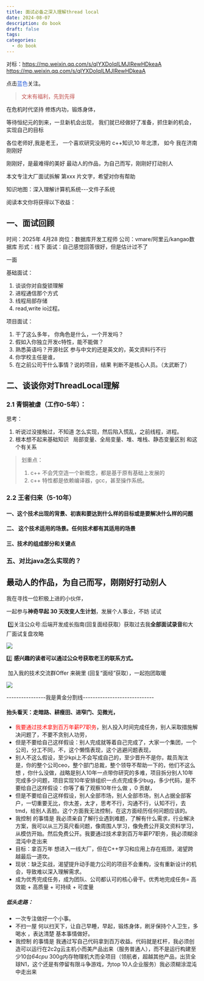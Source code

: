 ```yaml
---
title: 面试必备之深入理解thread local
date: 2024-08-07
description: do book
draft: false
tags: 
categories:
  - do book
---
```

对标：https://mp.weixin.qq.com/s/qIYXDoIqILMJlRewHDkeaA
https://mp.weixin.qq.com/s/qIYXDoIqILMJlRewHDkeaA


点击<font color="#245bdb">蓝色</font>关注。

><font color="#c0504d">文末有福利，先到先得</font>

在危机时代坚持
修炼内功，锻炼身体，

等待恒纪元的到来，一旦新机会出现，
我们就已经做好了准备，抓住新的机会，
实现自己的目标

各位老师好,我是老王，
一个喜欢研究没用的 c++知识,10 年北漂，
如今  我在济南刚刚好

刚刚好，是最难得的美好
最动人的作品，为自己而写，刚刚好打动别人

本文专注大厂面试拆解 第xxx 片文字，希望对你有帮助

知识地图：深入理解计算机系统---文件子系统




阅读本文你将获得以下收益：




## 一、面试回顾

时间：2025年 4月28 
岗位：数据库开发工程师
公司：vmare/阿里云/kangao数据库
形式：线下
面试：自己感觉回答很好，但是估计过不了

一面

基础面试：
1. 谈谈你对自旋锁理解
2. 进程通信那个方式
3. 线程局部存储
4. read,write io过程。

项目面试：
1. 干了这么多年， 你角色是什么，一个开发吗？
2. 假如入你独立开发c特性，能不能做？
3. 熟悉英语吗？开源社区 参与中文的还是英文的，英文资料行不行
4. 你学校主任是谁，
5. 在之前公司干什么事情？说的项目，结果 判断不是核心人员。（太武断了）
## 二、谈谈你对ThreadLocal理解

### 2.1 青铜被虐（工作0-5年）：

思考：
1. 听说过没接触过，不知道 怎么实现，然后陷入慌乱，之前线程，进程。
2. 根本想不起来基础知识   局部变量、全局变量、堆、堆栈、静态变量区别 和这个有关系

>划重点：
>1. c++ 不会凭空造一个新概念，都是基于原有基础上发展的
>2. c++ 特性都是依赖编译器，gcc，甚至操作系统。


### 2.2 王者归来（5-10年）

#### 一、这个技术出现的背景、初衷和要达到什么样的目标或是要解决什么样的问题







####  二、 这个技术适用的场景。任何技术都有其适用的场景




#### 三、技术的组成部分和关键点




### 五、对比java怎么实现的？



## 最动人的作品，为自己而写，刚刚好打动别人

  

我在寻找一位积极上进的小伙伴，

一起参与**神奇早起 30 天改变人生计划**，发展个人事业，不妨 试试

  

 1️⃣关注公众号:后端开发成长指南(回复面经获取）获取过去我**全部面试录音**和大厂面试复盘攻略

![](https://s2.loli.net/2025/05/31/GRgOTiQHI456VWD.png)

2️⃣ **感兴趣的读者可以通过公众号获取老王的联系方式。**

  

 加入我的技术交流群Offer 来碗里 (回复“面经”获取），一起抱团取暖

![](https://s2.loli.net/2025/06/01/6qkOut3xrDHen8J.png)

----------------我是黄金分割线-----------------------------





#### 抬头看天：走暗路、耕瘦田、进窄门、见微光，
- <font color="#ff0000">我要通过技术拿到百万年薪P7职务</font>，别人投入时间完成任务，别人采取措施解决问题了，不要不贪别人功劳，
- 但是不要给自己这样假设：别人完成就等着自己完成了，大家一个集团，一个公司，分工不同，不，这个懒惰表现，这个逃避问题表现， 
- 别人不这么假设，至少kpi上不会写成自己的，至少晋升不是你，裁员淘汰是，你的整个公司ceo，整个部门总裁，整个领导不帮助一下的，他们不这么想 ，你什么没做，战略是别人10年一点带你研究的多难，项目拆分别人10年完成多少问题，项目实现10年安排组织一点点完成多少bug，多少代码，是不要给自己这样假设：你等了看了观察10年什么做 ，0 贡献，
-  但是不要给自己这样假设，别人全部市场，别人全部市场，别人占据全部客户，一切重要无比，你太差，太才，思考不行，沟通不行，认知不行，去tmd，给别人丢脸。这个方面我无法控制，在这方面经历任何问题应该的。
- 我控制 的事情是 我必须亲自了解行业遇到难题，了解有什么需求，行业解决方案，我可以从三万英尺看问题，像周围人学习，像免费公开英文资料学习，从模仿开始。然后免费公开。我要通过技术拿到百万年薪P7职务，我必须糊涂混沌中走出来
-  目标：拿百万年 想进入一线大厂，但在C++学习和应用上存在瓶颈，渴望跨越最后一道坎。
- 现状：缺乏实战，渴望提升动手能力公司的项目不会重构，没有重新设计的机会，导致难以深入理解需求。
- 成为优秀完成任务，成为团队、公司都认可的核心骨干。优秀地完成任务= 高效能 + 高质量 + 可持续 + 可度量

##### 低头走路：
- 一次专注做好一个小事。
- 不扫一屋 何以扫天下，让自己早睡，早起，锻炼身体，刷牙保持个人卫生，多喝水 ，表达清楚 基本事情做好。
- 我控制 的事情是 我通过写自己代码拿到百万收益。代码就是杠杆，我必须创造可以运行在2c2g云主机小而美产品出来（服务普通人），而不是运行构建至少10台*64cpu* 300g内存物理机大而全项目（领航者，超越其他产品，出货全球N1，这个还是有停留有限斗争游戏，为top 10人企业服务）我必须糊涂混沌中走出来










